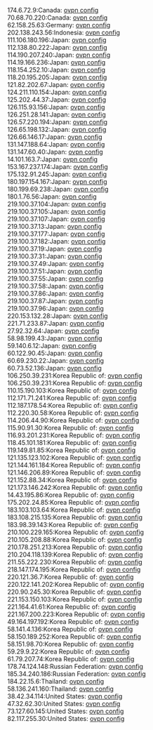 174.6.72.9:Canada: [ovpn config](vpn/174_6_72_9.ovpn)  
70.68.70.220:Canada: [ovpn config](vpn/70_68_70_220.ovpn)  
62.158.25.63:Germany: [ovpn config](vpn/62_158_25_63.ovpn)  
202.138.243.56:Indonesia: [ovpn config](vpn/202_138_243_56.ovpn)  
111.106.180.196:Japan: [ovpn config](vpn/111_106_180_196.ovpn)  
112.138.80.222:Japan: [ovpn config](vpn/112_138_80_222.ovpn)  
114.190.207.240:Japan: [ovpn config](vpn/114_190_207_240.ovpn)  
114.19.166.236:Japan: [ovpn config](vpn/114_19_166_236.ovpn)  
118.154.252.10:Japan: [ovpn config](vpn/118_154_252_10.ovpn)  
118.20.195.205:Japan: [ovpn config](vpn/118_20_195_205.ovpn)  
121.82.202.67:Japan: [ovpn config](vpn/121_82_202_67.ovpn)  
124.211.110.154:Japan: [ovpn config](vpn/124_211_110_154.ovpn)  
125.202.44.37:Japan: [ovpn config](vpn/125_202_44_37.ovpn)  
126.115.93.156:Japan: [ovpn config](vpn/126_115_93_156.ovpn)  
126.251.28.141:Japan: [ovpn config](vpn/126_251_28_141.ovpn)  
126.57.220.194:Japan: [ovpn config](vpn/126_57_220_194.ovpn)  
126.65.198.132:Japan: [ovpn config](vpn/126_65_198_132.ovpn)  
126.66.146.17:Japan: [ovpn config](vpn/126_66_146_17.ovpn)  
131.147.188.64:Japan: [ovpn config](vpn/131_147_188_64.ovpn)  
131.147.60.40:Japan: [ovpn config](vpn/131_147_60_40.ovpn)  
14.101.163.7:Japan: [ovpn config](vpn/14_101_163_7.ovpn)  
153.167.237.174:Japan: [ovpn config](vpn/153_167_237_174.ovpn)  
175.132.91.245:Japan: [ovpn config](vpn/175_132_91_245.ovpn)  
180.197.154.167:Japan: [ovpn config](vpn/180_197_154_167.ovpn)  
180.199.69.238:Japan: [ovpn config](vpn/180_199_69_238.ovpn)  
180.1.76.56:Japan: [ovpn config](vpn/180_1_76_56.ovpn)  
219.100.37.104:Japan: [ovpn config](vpn/219_100_37_104.ovpn)  
219.100.37.105:Japan: [ovpn config](vpn/219_100_37_105.ovpn)  
219.100.37.107:Japan: [ovpn config](vpn/219_100_37_107.ovpn)  
219.100.37.13:Japan: [ovpn config](vpn/219_100_37_13.ovpn)  
219.100.37.177:Japan: [ovpn config](vpn/219_100_37_177.ovpn)  
219.100.37.182:Japan: [ovpn config](vpn/219_100_37_182.ovpn)  
219.100.37.19:Japan: [ovpn config](vpn/219_100_37_19.ovpn)  
219.100.37.31:Japan: [ovpn config](vpn/219_100_37_31.ovpn)  
219.100.37.49:Japan: [ovpn config](vpn/219_100_37_49.ovpn)  
219.100.37.51:Japan: [ovpn config](vpn/219_100_37_51.ovpn)  
219.100.37.55:Japan: [ovpn config](vpn/219_100_37_55.ovpn)  
219.100.37.58:Japan: [ovpn config](vpn/219_100_37_58.ovpn)  
219.100.37.86:Japan: [ovpn config](vpn/219_100_37_86.ovpn)  
219.100.37.87:Japan: [ovpn config](vpn/219_100_37_87.ovpn)  
219.100.37.96:Japan: [ovpn config](vpn/219_100_37_96.ovpn)  
220.153.132.28:Japan: [ovpn config](vpn/220_153_132_28.ovpn)  
221.71.233.87:Japan: [ovpn config](vpn/221_71_233_87.ovpn)  
27.92.32.64:Japan: [ovpn config](vpn/27_92_32_64.ovpn)  
58.98.199.43:Japan: [ovpn config](vpn/58_98_199_43.ovpn)  
59.140.6.12:Japan: [ovpn config](vpn/59_140_6_12.ovpn)  
60.122.90.45:Japan: [ovpn config](vpn/60_122_90_45.ovpn)  
60.69.230.22:Japan: [ovpn config](vpn/60_69_230_22.ovpn)  
60.73.52.136:Japan: [ovpn config](vpn/60_73_52_136.ovpn)  
106.250.39.231:Korea Republic of: [ovpn config](vpn/106_250_39_231.ovpn)  
106.250.39.231:Korea Republic of: [ovpn config](vpn/106_250_39_231.ovpn)  
110.15.190.103:Korea Republic of: [ovpn config](vpn/110_15_190_103.ovpn)  
112.171.71.241:Korea Republic of: [ovpn config](vpn/112_171_71_241.ovpn)  
112.187.178.54:Korea Republic of: [ovpn config](vpn/112_187_178_54.ovpn)  
112.220.30.58:Korea Republic of: [ovpn config](vpn/112_220_30_58.ovpn)  
114.206.44.90:Korea Republic of: [ovpn config](vpn/114_206_44_90.ovpn)  
115.90.91.30:Korea Republic of: [ovpn config](vpn/115_90_91_30.ovpn)  
116.93.201.231:Korea Republic of: [ovpn config](vpn/116_93_201_231.ovpn)  
118.45.101.181:Korea Republic of: [ovpn config](vpn/118_45_101_181.ovpn)  
119.149.81.85:Korea Republic of: [ovpn config](vpn/119_149_81_85.ovpn)  
121.135.123.102:Korea Republic of: [ovpn config](vpn/121_135_123_102.ovpn)  
121.144.161.184:Korea Republic of: [ovpn config](vpn/121_144_161_184.ovpn)  
121.146.206.89:Korea Republic of: [ovpn config](vpn/121_146_206_89.ovpn)  
121.152.88.34:Korea Republic of: [ovpn config](vpn/121_152_88_34.ovpn)  
121.173.146.242:Korea Republic of: [ovpn config](vpn/121_173_146_242.ovpn)  
14.43.195.86:Korea Republic of: [ovpn config](vpn/14_43_195_86.ovpn)  
175.202.24.85:Korea Republic of: [ovpn config](vpn/175_202_24_85.ovpn)  
183.103.103.64:Korea Republic of: [ovpn config](vpn/183_103_103_64.ovpn)  
183.108.215.135:Korea Republic of: [ovpn config](vpn/183_108_215_135.ovpn)  
183.98.39.143:Korea Republic of: [ovpn config](vpn/183_98_39_143.ovpn)  
210.100.229.165:Korea Republic of: [ovpn config](vpn/210_100_229_165.ovpn)  
210.105.208.88:Korea Republic of: [ovpn config](vpn/210_105_208_88.ovpn)  
210.178.251.213:Korea Republic of: [ovpn config](vpn/210_178_251_213.ovpn)  
210.204.118.139:Korea Republic of: [ovpn config](vpn/210_204_118_139.ovpn)  
211.55.222.230:Korea Republic of: [ovpn config](vpn/211_55_222_230.ovpn)  
218.147.174.195:Korea Republic of: [ovpn config](vpn/218_147_174_195.ovpn)  
220.121.36.7:Korea Republic of: [ovpn config](vpn/220_121_36_7.ovpn)  
220.122.141.202:Korea Republic of: [ovpn config](vpn/220_122_141_202.ovpn)  
220.90.245.30:Korea Republic of: [ovpn config](vpn/220_90_245_30.ovpn)  
221.153.150.103:Korea Republic of: [ovpn config](vpn/221_153_150_103.ovpn)  
221.164.41.61:Korea Republic of: [ovpn config](vpn/221_164_41_61.ovpn)  
221.167.200.223:Korea Republic of: [ovpn config](vpn/221_167_200_223.ovpn)  
49.164.197.192:Korea Republic of: [ovpn config](vpn/49_164_197_192.ovpn)  
58.141.4.136:Korea Republic of: [ovpn config](vpn/58_141_4_136.ovpn)  
58.150.189.252:Korea Republic of: [ovpn config](vpn/58_150_189_252.ovpn)  
58.151.98.70:Korea Republic of: [ovpn config](vpn/58_151_98_70.ovpn)  
59.29.9.22:Korea Republic of: [ovpn config](vpn/59_29_9_22.ovpn)  
61.79.207.74:Korea Republic of: [ovpn config](vpn/61_79_207_74.ovpn)  
178.74.124.148:Russian Federation: [ovpn config](vpn/178_74_124_148.ovpn)  
185.34.240.186:Russian Federation: [ovpn config](vpn/185_34_240_186.ovpn)  
184.22.15.6:Thailand: [ovpn config](vpn/184_22_15_6.ovpn)  
58.136.241.160:Thailand: [ovpn config](vpn/58_136_241_160.ovpn)  
38.42.34.114:United States: [ovpn config](vpn/38_42_34_114.ovpn)  
47.32.62.30:United States: [ovpn config](vpn/47_32_62_30.ovpn)  
73.127.60.145:United States: [ovpn config](vpn/73_127_60_145.ovpn)  
82.117.255.30:United States: [ovpn config](vpn/82_117_255_30.ovpn)  
